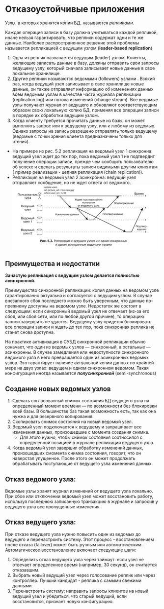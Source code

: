 # Отказоустойчивые приложения

Узлы, в которых хранятся копии БД, называются *репликами*.

Каждая операция записи в базу должна учитываться каждой репликой, иначе нельзя гарантировать, что реплики содержат одни и те же данные. Наиболее распространенное решение этой проблемы называется репликацией с ведущим узлом (**leader-based replication**)

1. Одна из реплик назначается ведущим (leader) узлом. Клиенты, желающие записать данные в базу, должны отправить свои запросы ведущему узлу, который сначала записывает новые данные в свое локальное хранилище.
2. Другие реплики называются ведомыми (followers) узлами . Всякий раз, когда ведущий узел записывает в свое хранилище новые данные, он также отправляет информацию об изменениях данных всем ведомым узлам в качестве части журнала репликации (replication log) или потока изменений (change stream). Все ведомые узлы получают журнал от ведущего и обновляют соответствующим образом свою локальную копию БД, применяя все операции записи в порядке их обработки ведущим узлом.
3. Когда клиенту требуется прочитать данные из базы, он может выполнить запрос или к ведущему узлу, или к любому из ведомых. Однако запросы на запись разрешено отправлять только ведущему (ведомые с точки зрения клиента предназначены только для чтения).

- На примере из рис. 5.2 репликация на ведомый узел 1 синхронна: ведущий узел ждет до тех пор, пока ведомый узел 1 не подтвердит получение операции записи, прежде чем сообщить пользователю об успехе и сделать результаты записи видимыми другим клиентам ( пример реализации - цепная репликация (chain replication)).
- Репликация на ведомый узел 2 асинхронна: ведущий узел отправляет сообщение, но не ждет ответа от ведомого.
![synchronous and asynchronous interaction](imgs/SAAinteraction.png)
## Преимущества и недостатки

**Зачастую репликация с ведущим узлом делается полностью асинхронной.**

Преимущество синхронной репликации: копия данных на ведомом узле гарантированно актуальна и согласуется с ведущим узлом. В случае внезапного сбоя
последнего можно быть уверенным, что данные по-прежнему доступны на ведомом узле. Недостаток же состоит в следующем: если синхронный ведомый узел
не отвечает (из-за его сбоя, или сбоя сети, или по любой другой причине), то
операцию записи завершить не удастся. Ведущему узлу придется блокировать
все операции записи и ждать до тех пор, пока синхронная реплика не станет снова доступна.

На практике активизация в СУБД синхронной репликации обычно означает, что один из ведомых узлов — синхронный, а остальные — асинхронны. В случае замедления или недоступности синхронного ведомого узла
в него превращается один из асинхронных ведомых узлов. Это гарантирует наличие актуальной копии данных по крайней мере на двух узлах: ведущем и одном
синхронном ведомом. Такая конфигурация иногда называется ***полусинхронной***
(semi-synchronous)

## Создание новых ведомых узлов

1. Сделать согласованный снимок состояния БД ведущего узла на определенный
момент времени — по возможности без блокировки всей базы. В большинстве
баз такая возможность есть, так как она нужна и для резервного копирования.
2. Скопировать снимок состояния на новый ведомый узел.
3. Ведомый узел подключается к ведущему и запрашивает все изменения данных,
произошедшие с момента создания снимка. 
    - Для этого нужно, чтобы снимок состояния соотносился с определенной позицией в журнале репликации ведущего узла.
4. Когда ведомый узел завершил обработку изменений данных, произошедших смомента снимка состояния, говорят, что он наверстал упущенное. После этого он может
продолжать обрабатывать поступающие от ведущего узла изменения данных.

## Отказ ведомого узла:

Ведомые узлы хранят журнал изменений от ведущего узла локально. При сбое или отключении ведомый узел может восстановить работу, используя последнюю записанную транзакцию в журнале и запросив у ведущего узла все пропущенные изменения.

## Отказ ведущего узла:

При отказе ведущего узла нужно повысить один из ведомых до ведущего и перенастроить систему. Этот процесс -  восстановлением после отказа (failover) может быть ручным или автоматическим. Автоматическое восстановление включает следующие шаги:

1. Определить отказ ведущего узла через таймаут: если узел не отвечает определенное время (например, 30 секунд), он считается отказавшим.
2. Выбрать новый ведущий узел через голосование реплик или через контроллер. Лучший кандидат - реплика с самыми свежими данными.
3. Перенастроить систему: направить запросы клиентов на новый ведущий узел и убедиться, что старый ведущий, если восстановится, признает новую конфигурацию.
